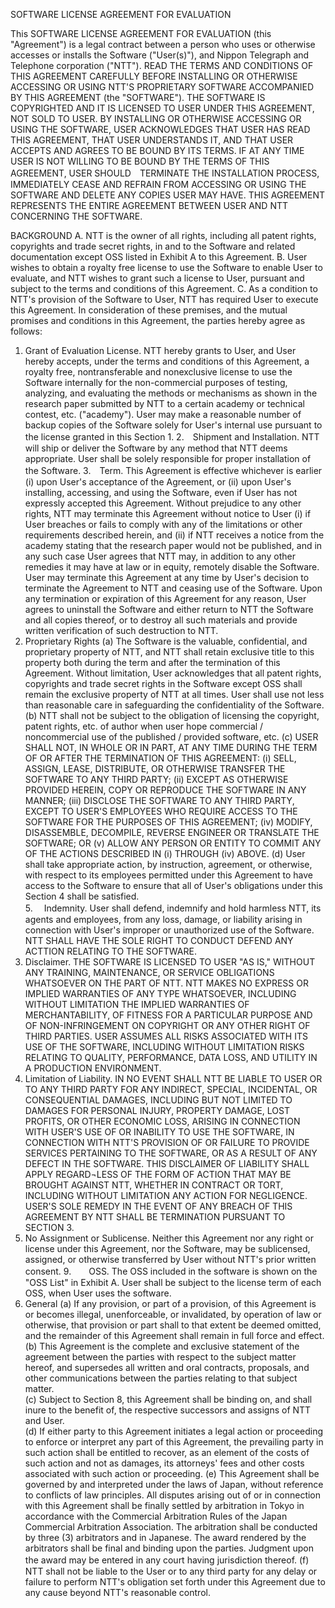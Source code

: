 SOFTWARE LICENSE AGREEMENT FOR EVALUATION

This SOFTWARE LICENSE AGREEMENT FOR EVALUATION (this "Agreement") is a legal contract between a person who uses or otherwise accesses or installs the Software ("User(s)"), and Nippon Telegraph and Telephone corporation ("NTT"). 
READ THE TERMS AND CONDITIONS OF THIS AGREEMENT CAREFULLY BEFORE INSTALLING OR OTHERWISE ACCESSING OR USING NTT'S PROPRIETARY SOFTWARE ACCOMPANIED BY THIS AGREEMENT (the "SOFTWARE"). THE SOFTWARE IS COPYRIGHTED AND IT IS LICENSED TO USER UNDER THIS AGREEMENT, NOT SOLD TO USER. BY INSTALLING OR OTHERWISE ACCESSING OR USING THE SOFTWARE, USER ACKNOWLEDGES THAT USER HAS READ THIS AGREEMENT, THAT USER UNDERSTANDS IT, AND THAT USER ACCEPTS AND AGREES TO BE BOUND BY ITS TERMS. IF AT ANY TIME USER IS NOT WILLING TO BE BOUND BY THE TERMS OF THIS AGREEMENT, USER SHOULD　TERMINATE THE INSTALLATION PROCESS, IMMEDIATELY CEASE AND REFRAIN FROM ACCESSING OR USING THE SOFTWARE AND DELETE ANY COPIES USER MAY HAVE. THIS AGREEMENT REPRESENTS THE ENTIRE AGREEMENT BETWEEN USER AND NTT CONCERNING THE SOFTWARE.

 
BACKGROUND
A.	NTT is the owner of all rights, including all patent rights, copyrights and trade secret rights, in and to the Software and related documentation except OSS  listed in Exhibit A  to this Agreement.
B.	User wishes to obtain a royalty free license to use the Software to enable User to evaluate, and NTT wishes to grant such a license to User, pursuant and subject to the terms and conditions of this Agreement.
C.	As a condition to NTT's provision of the Software to User, NTT has required User to execute this Agreement.
In consideration of these premises, and the mutual promises and conditions in this Agreement, the parties hereby agree as follows:
1.	Grant of Evaluation License.  	NTT hereby grants to User, and User hereby accepts, under the terms and conditions of this Agreement, a royalty free, nontransferable and nonexclusive license to use the Software internally for the non-commercial purposes of testing, analyzing, and evaluating the methods or mechanisms as shown in the research paper submitted by NTT to a certain academy or technical contest, etc. ("academy"). User may make a reasonable number of backup copies of the Software solely for User's internal use pursuant to the license granted in this Section 1.
2.　Shipment and Installation.  NTT will ship or deliver the Software by any method that NTT deems appropriate. User shall be solely responsible for proper installation of the Software.
3.　Term.  This Agreement is effective whichever is earlier (i) upon User's acceptance of the Agreement, or (ii) upon User's installing, accessing, and using the Software, even if User has not expressly accepted this Agreement. Without prejudice to any other rights, NTT may terminate this Agreement without notice to User (i) if User breaches or fails to comply with any of the limitations or other requirements described herein, and (ii) if NTT receives a notice from the academy stating that the research paper would not be published, and in any such case User agrees that NTT may, in addition to any other remedies it may have at law or in equity, remotely disable the Software. User may terminate this Agreement at any time by User's decision to terminate the Agreement to NTT and ceasing use of the Software. Upon any termination or expiration of this Agreement for any reason, User agrees to uninstall the Software and either return to NTT the Software and all copies thereof, or to destroy all such materials and provide written verification of such destruction to NTT.
4.	Proprietary Rights
(a)	The Software is the valuable, confidential, and proprietary property of NTT, and NTT shall retain exclusive title to this property both during the term and after the termination of this Agreement.  Without limitation, User acknowledges that all patent rights, copyrights and trade secret rights in the Software except OSS  shall remain the exclusive property of NTT at all times. User shall use not less than reasonable care in safeguarding the confidentiality of the Software. 
(b)		NTT shall not be subject to the obligation of licensing the copyright, patent rights, etc. of author when user hope commercial / noncommercial use of the published / provided software, etc.
(c)	USER SHALL NOT, IN WHOLE OR IN PART, AT ANY TIME DURING THE TERM OF OR AFTER THE TERMINATION OF THIS AGREEMENT: (i) SELL, ASSIGN, LEASE, DISTRIBUTE, OR OTHERWISE TRANSFER THE SOFTWARE TO ANY THIRD PARTY; (ii) EXCEPT AS OTHERWISE PROVIDED HEREIN, COPY OR REPRODUCE THE SOFTWARE IN ANY MANNER; (iii) DISCLOSE THE SOFTWARE TO ANY THIRD PARTY, EXCEPT TO USER'S EMPLOYEES WHO REQUIRE ACCESS TO THE SOFTWARE FOR THE PURPOSES OF THIS AGREEMENT; (iv) MODIFY, DISASSEMBLE, DECOMPILE, REVERSE ENGINEER OR TRANSLATE THE SOFTWARE; OR (v) ALLOW ANY PERSON OR ENTITY TO COMMIT ANY OF THE ACTIONS DESCRIBED IN (i) THROUGH (iv) ABOVE.
(d)	User shall take appropriate action, by instruction, agreement, or otherwise, with respect to its employees permitted under this Agreement to have access to the Software to ensure that all of User's obligations under this Section 4 shall be satisfied.  
5.　	Indemnity.  User shall defend, indemnify and hold harmless NTT, its agents and employees, from any loss, damage, or liability arising in connection with User's improper or unauthorized use of the Software. NTT SHALL HAVE THE SOLE RIGHT TO CONDUCT DEFEND ANY ACTTION RELATING TO THE SOFTWARE.
6.	Disclaimer.  THE SOFTWARE IS LICENSED TO USER "AS IS," WITHOUT ANY TRAINING, MAINTENANCE, OR SERVICE OBLIGATIONS WHATSOEVER ON THE PART OF NTT. NTT MAKES NO EXPRESS OR IMPLIED WARRANTIES OF ANY TYPE WHATSOEVER, INCLUDING WITHOUT LIMITATION THE IMPLIED WARRANTIES OF MERCHANTABILITY, OF FITNESS FOR A PARTICULAR PURPOSE AND OF NON-INFRINGEMENT ON COPYRIGHT OR ANY OTHER RIGHT OF THIRD PARTIES.  USER ASSUMES ALL RISKS ASSOCIATED WITH ITS USE OF THE SOFTWARE, INCLUDING WITHOUT LIMITATION RISKS RELATING TO QUALITY, PERFORMANCE, DATA LOSS, AND UTILITY IN A PRODUCTION ENVIRONMENT. 
7.	Limitation of Liability.  IN NO EVENT SHALL NTT BE LIABLE TO USER OR TO ANY THIRD PARTY FOR ANY INDIRECT, SPECIAL, INCIDENTAL, OR CONSEQUENTIAL DAMAGES, INCLUDING BUT NOT LIMITED TO DAMAGES FOR PERSONAL INJURY, PROPERTY DAMAGE, LOST PROFITS, OR OTHER ECONOMIC LOSS, ARISING IN CONNECTION WITH USER'S USE OF OR INABILITY TO USE THE SOFTWARE, IN CONNECTION WITH NTT'S PROVISION OF OR FAILURE TO PROVIDE SERVICES PERTAINING TO THE SOFTWARE, OR AS A RESULT OF ANY DEFECT IN THE SOFTWARE.  THIS DISCLAIMER OF LIABILITY SHALL APPLY REGARD¬LESS OF THE FORM OF ACTION THAT MAY BE BROUGHT AGAINST NTT, WHETHER IN CONTRACT OR TORT, INCLUDING WITHOUT LIMITATION ANY ACTION FOR NEGLIGENCE.  USER'S SOLE REMEDY IN THE EVENT OF ANY BREACH OF THIS AGREEMENT BY NTT SHALL BE TERMINATION PURSUANT TO SECTION 3.
8.	No Assignment or Sublicense.  Neither this Agreement nor any right or license under this Agreement, nor the Software, may be sublicensed, assigned, or otherwise transferred by User without NTT's prior written consent.
9.　　OSS.  The OSS included in the software is shown on the "OSS List" in Exhibit A. User shall be subject to the license term of each OSS, when User uses the software. 
10.	General
(a)	If any provision, or part of a provision, of this Agreement is or becomes illegal, unenforceable, or invalidated, by operation of law or otherwise, that provision or part shall to that extent be deemed omitted, and the remainder of this Agreement shall remain in full force and effect.
(b)	This Agreement is the complete and exclusive statement of the agreement between the parties with respect to the subject matter hereof, and supersedes all written and oral contracts, proposals, and other communications between the parties relating to that subject matter.  
(c)	Subject to Section 8, this Agreement shall be binding on, and shall inure to the benefit of, the respective successors and assigns of NTT and User.  
(d)	If either party to this Agreement initiates a legal action or proceeding to enforce or interpret any part of this Agreement, the prevailing party in such action shall be entitled to recover, as an element of the costs of such action and not as damages, its attorneys' fees and other costs associated with such action or proceeding.
(e)	This Agreement shall be governed by and interpreted under the laws of Japan, without reference to conflicts of law principles. All disputes arising out of or in connection with this Agreement shall be finally settled by arbitration in Tokyo in accordance with the Commercial Arbitration Rules of the Japan Commercial Arbitration Association.  The arbitration shall be conducted by three (3) arbitrators and in Japanese. The award rendered by the arbitrators shall be final and binding upon the parties. Judgment upon the award may be entered in any court having jurisdiction thereof.
(f)　　	NTT shall not be liable to the User or to any third party for any delay or failure to perform NTT's obligation set forth under this Agreement due to any cause beyond NTT's reasonable control.
